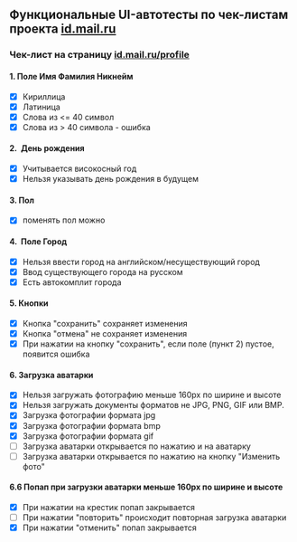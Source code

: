 ## Функциональные UI-автотесты по чек-листам проекта [id.mail.ru](https://id.mail.ru)
### Чек-лист на страницу [id.mail.ru/profile](https://id.mail.ru/profile)

#### 1. Поле Имя Фамилия Никнейм

- [x] Кириллица
- [x] Латиница
- [x] Cлова из <= 40 символ
- [x] Слова из > 40 символа - ошибка

#### 2.  День рождения

- [x] Учитывается високосный год
- [x] Нельзя указывать день рождения в будущем

#### 3. Пол

- [x] поменять пол можно

#### 4.  Поле Город

- [x] Нельзя ввести город на английском/несуществующий город
- [x] Ввод существующего города на русском
- [x] Есть автокомплит города

#### 5. Кнопки

- [x] Кнопка "сохранить" сохраняет изменения
- [x] Кнопка "отмена" не сохраняет изменения 
- [x] При нажатии на кнопку "сохранить", если поле (пункт 2) пустое, появится ошибка

#### 6. Загрузка аватарки

- [X] Нельзя загружать фотографию меньше 160px по ширине и высоте
- [X] Нельзя загружать документы форматов не JPG, PNG, GIF или BMP.
- [X] Загрузка фотографии формата jpg 
- [x] Загрузка фотографии формата bmp 
- [x] Загрузка фотографии формата gif 
- [ ] Загрузка аватарки открывается по нажатию и на аватарку
- [ ] Загрузка аватарки открывается по нажатию на кнопку "Изменить фото"

#### 6.6 Попап при загрузки аватарки меньше 160px по ширине и высоте

- [x] При нажатии на крестик попап закрывается
- [ ] При нажатии "повторить" происходит повторная загрузка аватарки
- [X] При нажатии "отменить" попап закрывается
